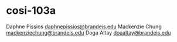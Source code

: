 # cosi-103a
Daphne Pissios
daphnepissios@brandeis.edu
Mackenzie Chung
mackenziechung@brandeis.edu
Doga Altay
doaaltay@brandeis.edu
